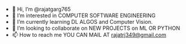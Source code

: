 - 👋 Hi, I’m @rajatgarg765
- 👀 I’m interested in COMPUTER SOFTWARE ENGINEERING
- 🌱 I’m currently learning DL ALGOS and Computer Vision.
- 💞️ I’m looking to collaborate on NEW PROJECTS on ML OR PYTHON
- 📫 How to reach me YOU CAN MAIL AT rajatrj349@gmail.com

<!---
rajatgarg765/rajatgarg765 is a ✨ special ✨ repository because its `README.md` (this file) appears on your GitHub profile.
You can click the Preview link to take a look at your changes.
--->

